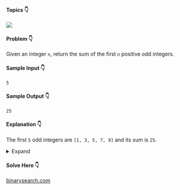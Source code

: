 #### Topics :point_down:
![](https://img.shields.io/badge/-math-wheat)

#### Problem :point_down:
Given an integer `n`, return the sum of the first `n` positive odd integers.
#### Sample Input :point_down:
```
5
```
#### Sample Output :point_down:
```
25
```
#### Explanation :point_down:
The first `5` odd integers are `[1, 3, 5, 7, 9]` and its sum is `25`.
<details>
<summary>Expand</summary>

#### Python :point_down:
```py
def solve(self, n):
    s = 0 # sum
    i = 1
    while n:
        s += i
        i += 2
        n -= 1

    return s
```
#### Time Complexity :point_down:
```
O(n)
```
#### Space Complexity :point_down:
```
O(1)
```
#### Python :point_down:
```py
def solve(self, n):
    return (n * (2 + (n-1) * 2))//2
```
#### Hint :point_down:
```
            n * (2*a + (n-1)*d)
sum of AP = -----------------
                    2
a = 1 and d = 2
```
#### Time Complexity :point_down:
```
O(1)
```
#### Space Complexity :point_down:
```
O(1)
```
</details>

#### Solve Here :point_down:
[binarysearch.com](https://binarysearch.com/problems/Sum-of-First-N-Odd-Integers)

